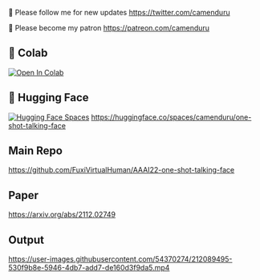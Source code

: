 🐣 Please follow me for new updates https://twitter.com/camenduru

🤑 Please become my patron https://patreon.com/camenduru

## 🦒 Colab 

[![Open In Colab](https://colab.research.google.com/assets/colab-badge.svg)](https://colab.research.google.com/github/camenduru/one-shot-talking-face/blob/main/one_shot_talking_face.ipynb)

## 🤗 Hugging Face 

[![Hugging Face Spaces](https://img.shields.io/badge/%F0%9F%A4%97%20Hugging%20Face-Spaces-blue)](https://huggingface.co/spaces/camenduru/one-shot-talking-face)
https://huggingface.co/spaces/camenduru/one-shot-talking-face

## Main Repo
https://github.com/FuxiVirtualHuman/AAAI22-one-shot-talking-face

## Paper
https://arxiv.org/abs/2112.02749

## Output
https://user-images.githubusercontent.com/54370274/212089495-530f9b8e-5946-4db7-add7-de160d3f9da5.mp4
